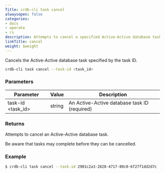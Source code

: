 ```yaml
---
Title: crdb-cli task cancel
alwaysopen: false
categories:
- docs
- operate
- rs
description: Attempts to cancel a specified Active-Active database task.
linkTitle: cancel
weight: $weight
---
```


Cancels the Active-Active database task specified by the task ID.

```sh
crdb-cli task cancel --task-id <task_id>
```

### Parameters

| Parameter           | Value  | Description                         |
|---------------------|--------|-------------------------------------|
| task-id \<task_id\>  | string | An Active-Active database task ID (required) |

### Returns

Attempts to cancel an Active-Active database task.

Be aware that tasks may complete before they can be cancelled.

### Example

```sh
$ crdb-cli task cancel --task-id 2901c2a3-2828-4717-80c0-6f27f1dd2d7c 
```
